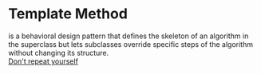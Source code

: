 # Template Method
is a behavioral design pattern that defines the skeleton of an algorithm in the superclass but lets subclasses override specific steps of the algorithm without changing its structure.
<br>
[Don't repeat yourself](https://en.wikipedia.org/wiki/Don%27t_repeat_yourself)